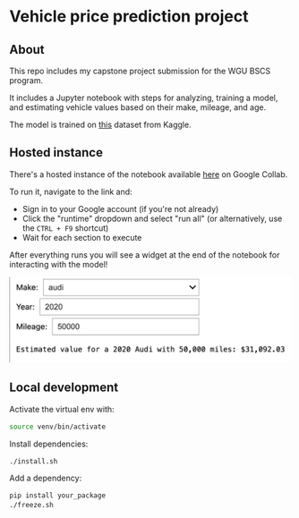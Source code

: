 # Vehicle price prediction project
## About
This repo includes my capstone project submission for the WGU BSCS program.

It includes a Jupyter notebook with steps for analyzing, training a model, and estimating vehicle values based on their make, mileage, and age.

The model is trained on [this](https://www.kaggle.com/datasets/syedanwarafridi/vehicle-sales-data/data) dataset from Kaggle.

## Hosted instance
There's a hosted instance of the notebook available [here](https://colab.research.google.com/github/CarterSimonson/wgu-capstone/blob/main/app.ipynb) on Google Collab.

To run it, navigate to the link and:
- Sign in to your Google account (if you're not already)
- Click the "runtime" dropdown and select "run all" (or alternatively, use the `CTRL + F9` shortcut)
- Wait for each section to execute

After everything runs you will see a widget at the end of the notebook for interacting with the model!

![estimator widget](assets/estimator-widget.png)

## Local development
Activate the virtual env with:
```zsh
source venv/bin/activate
```

Install dependencies:
```zsh
./install.sh
```

Add a dependency:
```zsh
pip install your_package
./freeze.sh
```